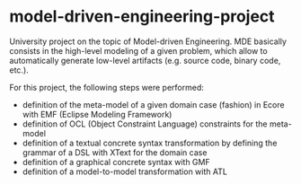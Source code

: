 # model-driven-engineering-project
University project on the topic of Model-driven Engineering.
MDE basically consists in the high-level modeling of a given problem, which allow to automatically generate low-level artifacts (e.g. source code, binary code, etc.).

For this project, the following steps were performed:
- definition of the meta-model of a given domain case (fashion) in Ecore with EMF (Eclipse Modeling Framework)
- definition of OCL (Object Constraint Language) constraints for the meta-model
- definition of a textual concrete syntax transformation by defining the grammar of a DSL with XText for the domain case
- definition of a graphical concrete syntax with GMF
- definition of a model-to-model transformation with ATL
